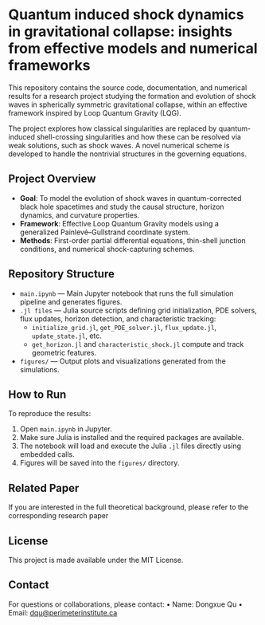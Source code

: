 # Quantum induced shock dynamics in gravitational collapse: insights from effective models and numerical frameworks

This repository contains the source code, documentation, and numerical results for a research project studying the formation and evolution of shock waves in spherically symmetric gravitational collapse, within an effective framework inspired by Loop Quantum Gravity (LQG).

The project explores how classical singularities are replaced by quantum-induced shell-crossing singularities and how these can be resolved via weak solutions, such as shock waves. A novel numerical scheme is developed to handle the nontrivial structures in the governing equations.

## Project Overview

- **Goal**: To model the evolution of shock waves in quantum-corrected black hole spacetimes and study the causal structure, horizon dynamics, and curvature properties.
- **Framework**: Effective Loop Quantum Gravity models using a generalized Painlevé–Gullstrand coordinate system.
- **Methods**: First-order partial differential equations, thin-shell junction conditions, and numerical shock-capturing schemes.

## Repository Structure

- `main.ipynb` — Main Jupyter notebook that runs the full simulation pipeline and generates figures.
- `.jl files` — Julia source scripts defining grid initialization, PDE solvers, flux updates, horizon detection, and characteristic tracking:
  - `initialize_grid.jl`, `get_PDE_solver.jl`, `flux_update.jl`, `update_state.jl`, etc.
  - `get_horizon.jl` and `characteristic_shock.jl` compute and track geometric features.
- `figures/` — Output plots and visualizations generated from the simulations.

## How to Run

To reproduce the results:

1. Open `main.ipynb` in Jupyter.
2. Make sure Julia is installed and the required packages are available.
3. The notebook will load and execute the Julia `.jl` files directly using embedded calls.
4. Figures will be saved into the `figures/` directory.

## Related Paper
If you are interested in the full theoretical background, please refer to the corresponding research paper

## License
This project is made available under the MIT License.

## Contact
For questions or collaborations, please contact:
	•	Name: Dongxue Qu
	•	Email: dqu@perimeterinstitute.ca
